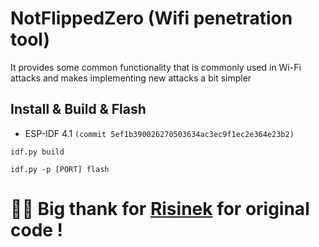 # NotFlippedZero (Wifi penetration tool)
It provides some common functionality that is commonly used in Wi-Fi attacks and makes implementing new attacks a bit simpler

## Install & Build & Flash
- ESP-IDF 4.1 `(commit 5ef1b390026270503634ac3ec9f1ec2e364e23b2)`
```
idf.py build
```
```
idf.py -p [PORT] flash
```

# 🙏🏻 Big thank for [Risinek](https://github.com/risinek/esp32-wifi-penetration-tool) for original code !
